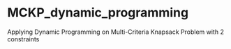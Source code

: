 # MCKP_dynamic_programming
Applying Dynamic Programming on Multi-Criteria Knapsack Problem with 2 constraints
